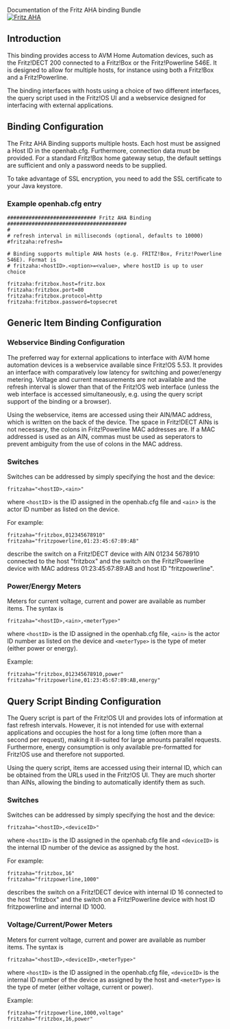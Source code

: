 Documentation of the Fritz AHA binding Bundle <br/>
[![Fritz AHA](http://img.youtube.com/vi/qYrpPrLY868/0.jpg)](http://www.youtube.com/watch?v=qYrpPrLY868)

## Introduction

This binding provides access to AVM Home Automation devices, such as the Fritz!DECT 200 connected to a Fritz!Box or the Fritz!Powerline 546E. It is designed to allow for multiple hosts, for instance using both a Fritz!Box and a Fritz!Powerline.

The binding interfaces with hosts using a choice of two different interfaces, the query script used in the Fritz!OS UI and a webservice designed for interfacing with external applications.

## Binding Configuration

The Fritz AHA Binding supports multiple hosts. Each host must be assigned a Host ID in the openhab.cfg. Furthermore, connection data must be provided. For a standard Fritz!Box home gateway setup, the default settings are sufficient and only a password needs to be supplied.

To take advantage of SSL encryption, you need to add the SSL certificate to your Java keystore.

### Example openhab.cfg entry

    ############################# Fritz AHA Binding #######################################
    #
    # refresh interval in milliseconds (optional, defaults to 10000)
    #fritzaha:refresh=
    
    # Binding supports multiple AHA hosts (e.g. FRITZ!Box, Fritz!Powerline 546E). Format is
    # fritzaha:<hostID>.<option>=<value>, where hostID is up to user choice
    
    fritzaha:fritzbox.host=fritz.box
    fritzaha:fritzbox.port=80
    fritzaha:fritzbox.protocol=http
    fritzaha:fritzbox.password=topsecret

## Generic Item Binding Configuration

### Webservice Binding Configuration

The preferred way for external applications to interface with AVM home automation devices is a webservice available since Fritz!OS 5.53. It provides an interface with comparatively low latency for switching and power/energy metering. Voltage and current measurements are not available and the refresh interval is slower than that of the Fritz!OS web interface (unless the web interface is accessed simultaneously, e.g. using the query script support of the binding or a browser).

Using the webservice, items are accessed using their AIN/MAC address, which is written on the back of the device. The space in Fritz!DECT AINs is not necessary, the colons in Fritz!Powerline MAC addresses are. If a MAC addressed is used as an AIN, commas must be used as seperators to prevent ambiguity from the use of colons in the MAC address.

### Switches

Switches can be addressed by simply specifying the host and the device:

    fritzaha="<hostID>,<ain>"

where `<hostID`> is the ID assigned in the openhab.cfg file and `<ain`> is the actor ID number as listed on the device.

For example:

    fritzaha="fritzbox,012345678910"
    fritzaha="fritzpowerline,01:23:45:67:89:AB"

describe the switch on a Fritz!DECT device with AIN 01234 5678910 connected to the host "fritzbox" and the switch on the Fritz!Powerline device with MAC address 01:23:45:67:89:AB and host ID "fritzpowerline".

### Power/Energy Meters

Meters for current voltage, current and power are available as number items. The syntax is

    fritzaha="<hostID>,<ain>,<meterType>"
where `<hostID>` is the ID assigned in the openhab.cfg file, `<ain>` is the actor ID number as listed on the device and `<meterType>` is the type of meter (either power or energy).

Example:

    fritzaha="fritzbox,012345678910,power"
    fritzaha="fritzpowerline,01:23:45:67:89:AB,energy"

## Query Script Binding Configuration

The Query script is part of the Fritz!OS UI and provides lots of information at fast refresh intervals. However, it is not intended for use with external applications and occupies the host for a long time (often more than a second per request), making it ill-suited for large amounts parallel requests. Furthermore, energy consumption is only available pre-formatted for Fritz!OS use and therefore not supported.

Using the query script, items are accessed using their internal ID, which can be obtained from the URLs used in the Fritz!OS UI. They are much shorter than AINs, allowing the binding to automatically identify them as such.

### Switches

Switches can be addressed by simply specifying the host and the device:

    fritzaha="<hostID>,<deviceID>"
where `<hostID>` is the ID assigned in the openhab.cfg file and `<deviceID>` is the internal ID number of the device as assigned by the host.

For example:

    fritzaha="fritzbox,16"
    fritzaha="fritzpowerline,1000"
describes the switch on a Fritz!DECT device with internal ID 16 connected to the host "fritzbox" and the switch on a Fritz!Powerline device with host ID fritzpowerline and internal ID 1000.

### Voltage/Current/Power Meters

Meters for current voltage, current and power are available as number items. The syntax is

    fritzaha="<hostID>,<deviceID>,<meterType>"
where `<hostID>` is the ID assigned in the openhab.cfg file, `<deviceID>` is the internal ID number of the device as assigned by the host and `<meterType>` is the type of meter (either voltage, current or power).

Example:

    fritzaha="fritzpowerline,1000,voltage"
    fritzaha="fritzbox,16,power"
